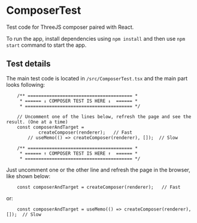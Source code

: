 # ComposerTest
Test code for ThreeJS composer paired with React.

To run the app, install dependencies using `npm install` and then use `npm start` command to start the app.

## Test details

The main test code is located in `/src/ComposerTest.tsx` and the main part looks following: 

```
    /** ======================================= *
     * ====== ↓ COMPOSER TEST IS HERE ↓  ====== *
     * ======================================== */

    // Uncomment one of the lines below, refresh the page and see the result. (One at a time)
    const composerAndTarget =
            createComposer(renderer);   // Fast
        // useMemo(() => createComposer(renderer), []);  // Slow

    /** ======================================= *
     * ====== ↑ COMPOSER TEST IS HERE ↑  ====== *
     * ======================================== */
```

Just uncomment one or the other line and refresh the page in the browser, like shown below: 

```
    const composerAndTarget = createComposer(renderer);   // Fast
```

or: 

```
    const composerAndTarget = useMemo(() => createComposer(renderer), []);  // Slow
```
